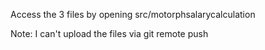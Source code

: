 Access the 3 files by opening src/motorphsalarycalculation

Note: I can't upload the files via git remote push  
